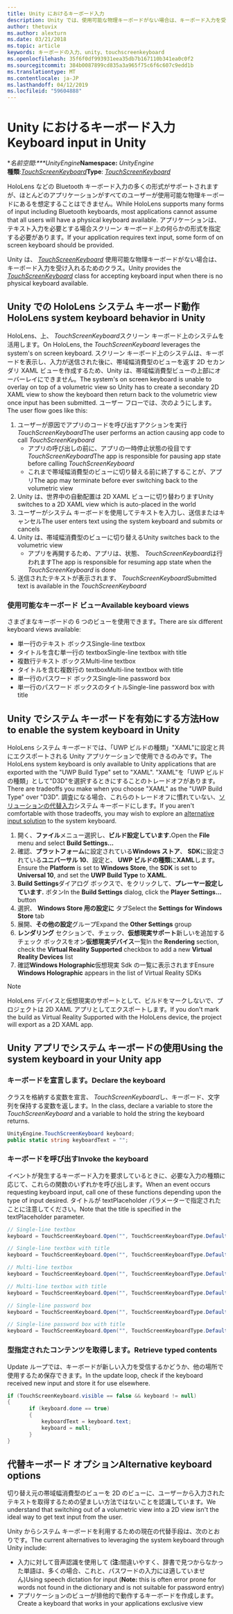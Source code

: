 ```yaml
---
title: Unity におけるキーボード入力
description: Unity では、使用可能な物理キーボードがない場合は、キーボード入力を受け入れるため TouchScreenKeyboard クラスを提供します。
author: thetuvix
ms.author: alexturn
ms.date: 03/21/2018
ms.topic: article
keywords: キーボードの入力、unity、touchscreenkeyboard
ms.openlocfilehash: 35f6f0df993931eea35db7b167110b341ea0c0f2
ms.sourcegitcommit: 384b0087899cd835a3a965f75c6f6c607c9edd1b
ms.translationtype: MT
ms.contentlocale: ja-JP
ms.lasthandoff: 04/12/2019
ms.locfileid: "59604888"
---
```

# <a name="keyboard-input-in-unity"></a><span data-ttu-id="02dbf-104">Unity におけるキーボード入力</span><span class="sxs-lookup"><span data-stu-id="02dbf-104">Keyboard input in Unity</span></span>

<span data-ttu-id="02dbf-105">\**名前空間:\*\*\*UnityEngine*</span><span class="sxs-lookup"><span data-stu-id="02dbf-105">**Namespace:** *UnityEngine*</span></span><br>
 <span data-ttu-id="02dbf-106">**種類**:*[TouchScreenKeyboard](http://docs.unity3d.com/ScriptReference/TouchScreenKeyboard.html)*</span><span class="sxs-lookup"><span data-stu-id="02dbf-106">**Type**: *[TouchScreenKeyboard](http://docs.unity3d.com/ScriptReference/TouchScreenKeyboard.html)*</span></span>

<span data-ttu-id="02dbf-107">HoloLens などの Bluetooth キーボード入力の多くの形式がサポートされますが、ほとんどのアプリケーションがすべてのユーザーが使用可能な物理キーボードにあるを想定することはできません。</span><span class="sxs-lookup"><span data-stu-id="02dbf-107">While HoloLens supports many forms of input including Bluetooth keyboards, most applications cannot assume that all users will have a physical keyboard available.</span></span> <span data-ttu-id="02dbf-108">アプリケーションは、テキスト入力を必要とする場合スクリーン キーボード上の何らかの形式を指定する必要があります。</span><span class="sxs-lookup"><span data-stu-id="02dbf-108">If your application requires text input, some form of on screen keyboard should be provided.</span></span>

<span data-ttu-id="02dbf-109">Unity は、 *[TouchScreenKeyboard](http://docs.unity3d.com/ScriptReference/TouchScreenKeyboard.html)* 使用可能な物理キーボードがない場合は、キーボード入力を受け入れるためのクラス。</span><span class="sxs-lookup"><span data-stu-id="02dbf-109">Unity provides the *[TouchScreenKeyboard](http://docs.unity3d.com/ScriptReference/TouchScreenKeyboard.html)* class for accepting keyboard input when there is no physical keyboard available.</span></span>

## <a name="hololens-system-keyboard-behavior-in-unity"></a><span data-ttu-id="02dbf-110">Unity での HoloLens システム キーボード動作</span><span class="sxs-lookup"><span data-stu-id="02dbf-110">HoloLens system keyboard behavior in Unity</span></span>

<span data-ttu-id="02dbf-111">HoloLens、上、 *TouchScreenKeyboard*スクリーン キーボード上のシステムを活用します。</span><span class="sxs-lookup"><span data-stu-id="02dbf-111">On HoloLens, the *TouchScreenKeyboard* leverages the system's on screen keyboard.</span></span> <span data-ttu-id="02dbf-112">スクリーン キーボード上のシステムは、キーボードを表示し、入力が送信された後に、帯域幅消費型のビューを返す 2D セカンダリ XAML ビューを作成するため、Unity は、帯域幅消費型ビューの上部にオーバーレイにできません。</span><span class="sxs-lookup"><span data-stu-id="02dbf-112">The system's on screen keyboard is unable to overlay on top of a volumetric view so Unity has to create a secondary 2D XAML view to show the keyboard then return back to the volumetric view once input has been submitted.</span></span> <span data-ttu-id="02dbf-113">ユーザー フローでは、次のようにします。</span><span class="sxs-lookup"><span data-stu-id="02dbf-113">The user flow goes like this:</span></span>
1. <span data-ttu-id="02dbf-114">ユーザーが原因でアプリのコードを呼び出すアクションを実行*TouchScreenKeyboard*</span><span class="sxs-lookup"><span data-stu-id="02dbf-114">The user performs an action causing app code to call *TouchScreenKeyboard*</span></span>
    * <span data-ttu-id="02dbf-115">アプリの呼び出しの前に、アプリの一時停止状態の役目です*TouchScreenKeyboard*</span><span class="sxs-lookup"><span data-stu-id="02dbf-115">The app is responsible for pausing app state before calling *TouchScreenKeyboard*</span></span>
    * <span data-ttu-id="02dbf-116">これまで帯域幅消費型のビューに切り替える前に終了することが、アプリ</span><span class="sxs-lookup"><span data-stu-id="02dbf-116">The app may terminate before ever switching back to the volumetric view</span></span>
2. <span data-ttu-id="02dbf-117">Unity は、世界中の自動配置は 2D XAML ビューに切り替わります</span><span class="sxs-lookup"><span data-stu-id="02dbf-117">Unity switches to a 2D XAML view which is auto-placed in the world</span></span>
3. <span data-ttu-id="02dbf-118">ユーザーがシステム キーボードを使用してテキストを入力し、送信またはキャンセル</span><span class="sxs-lookup"><span data-stu-id="02dbf-118">The user enters text using the system keyboard and submits or cancels</span></span>
4. <span data-ttu-id="02dbf-119">Unity は、帯域幅消費型のビューに切り替える</span><span class="sxs-lookup"><span data-stu-id="02dbf-119">Unity switches back to the volumetric view</span></span>
    * <span data-ttu-id="02dbf-120">アプリを再開するため、アプリは、状態、 *TouchScreenKeyboard*は行われます</span><span class="sxs-lookup"><span data-stu-id="02dbf-120">The app is responsible for resuming app state when the *TouchScreenKeyboard* is done</span></span>
5. <span data-ttu-id="02dbf-121">送信されたテキストが表示されます、 *TouchScreenKeyboard*</span><span class="sxs-lookup"><span data-stu-id="02dbf-121">Submitted text is available in the *TouchScreenKeyboard*</span></span>

### <a name="available-keyboard-views"></a><span data-ttu-id="02dbf-122">使用可能なキーボード ビュー</span><span class="sxs-lookup"><span data-stu-id="02dbf-122">Available keyboard views</span></span>

<span data-ttu-id="02dbf-123">さまざまなキーボードの 6 つのビューを使用できます。</span><span class="sxs-lookup"><span data-stu-id="02dbf-123">There are six different keyboard views available:</span></span>
* <span data-ttu-id="02dbf-124">単一行のテキスト ボックス</span><span class="sxs-lookup"><span data-stu-id="02dbf-124">Single-line textbox</span></span>
* <span data-ttu-id="02dbf-125">タイトルを含む単一行の textbox</span><span class="sxs-lookup"><span data-stu-id="02dbf-125">Single-line textbox with title</span></span>
* <span data-ttu-id="02dbf-126">複数行テキスト ボックス</span><span class="sxs-lookup"><span data-stu-id="02dbf-126">Multi-line textbox</span></span>
* <span data-ttu-id="02dbf-127">タイトルを含む複数行の textbox</span><span class="sxs-lookup"><span data-stu-id="02dbf-127">Multi-line textbox with title</span></span>
* <span data-ttu-id="02dbf-128">単一行のパスワード ボックス</span><span class="sxs-lookup"><span data-stu-id="02dbf-128">Single-line password box</span></span>
* <span data-ttu-id="02dbf-129">単一行のパスワード ボックスのタイトル</span><span class="sxs-lookup"><span data-stu-id="02dbf-129">Single-line password box with title</span></span>

## <a name="how-to-enable-the-system-keyboard-in-unity"></a><span data-ttu-id="02dbf-130">Unity でシステム キーボードを有効にする方法</span><span class="sxs-lookup"><span data-stu-id="02dbf-130">How to enable the system keyboard in Unity</span></span>

<span data-ttu-id="02dbf-131">HoloLens システム キーボードでは、「UWP ビルドの種類」"XAML"に設定と共にエクスポートされる Unity アプリケーションで使用できるのみです。</span><span class="sxs-lookup"><span data-stu-id="02dbf-131">The HoloLens system keyboard is only available to Unity applications that are exported with the "UWP Build Type" set to "XAML".</span></span> <span data-ttu-id="02dbf-132">"XAML"を「UWP ビルドの種類」として"D3D"を選択するときにすることのトレードオフがあります。</span><span class="sxs-lookup"><span data-stu-id="02dbf-132">There are tradeoffs you make when you choose "XAML" as the "UWP Build Type" over "D3D".</span></span> <span data-ttu-id="02dbf-133">調査になる場合、これらのトレードオフに慣れていない、[ソリューションの代替入力](#alternative-keyboard-options)システム キーボードにします。</span><span class="sxs-lookup"><span data-stu-id="02dbf-133">If you aren't comfortable with those tradeoffs, you may wish to explore an [alternative input solution](#alternative-keyboard-options) to the system keyboard.</span></span>
1. <span data-ttu-id="02dbf-134">開く、**ファイル**メニュー選択し、**ビルド設定しています.**</span><span class="sxs-lookup"><span data-stu-id="02dbf-134">Open the **File** menu and select **Build Settings...**</span></span>
2. <span data-ttu-id="02dbf-135">確認、**プラットフォーム**に設定されている**Windows ストア**、 **SDK**に設定されている**ユニバーサル 10**、設定と、 **UWP ビルドの種類**に**XAML**します。</span><span class="sxs-lookup"><span data-stu-id="02dbf-135">Ensure the **Platform** is set to **Windows Store**, the **SDK** is set to **Universal 10**, and set the **UWP Build Type** to **XAML**.</span></span>
3. <span data-ttu-id="02dbf-136">**Build Settings**ダイアログ ボックスで、をクリックして、**プレーヤー設定しています.** ボタン</span><span class="sxs-lookup"><span data-stu-id="02dbf-136">In the **Build Settings** dialog, click the **Player Settings...** button</span></span>
4. <span data-ttu-id="02dbf-137">選択、 **Windows Store 用の設定に** タブ</span><span class="sxs-lookup"><span data-stu-id="02dbf-137">Select the **Settings for Windows Store** tab</span></span>
5. <span data-ttu-id="02dbf-138">展開、**その他の設定**グループ</span><span class="sxs-lookup"><span data-stu-id="02dbf-138">Expand the **Other Settings** group</span></span>
6. <span data-ttu-id="02dbf-139">**レンダリング** セクションで、チェック、**仮想現実サポート**新しいを追加するチェック ボックスをオン**仮想現実デバイス**一覧</span><span class="sxs-lookup"><span data-stu-id="02dbf-139">In the **Rendering** section, check the **Virtual Reality Supported** checkbox to add a new **Virtual Reality Devices** list</span></span>
7. <span data-ttu-id="02dbf-140">確認**Windows Holographic**仮想現実 Sdk の一覧に表示されます</span><span class="sxs-lookup"><span data-stu-id="02dbf-140">Ensure **Windows Holographic** appears in the list of Virtual Reality SDKs</span></span>

>[!NOTE]
><span data-ttu-id="02dbf-141">HoloLens デバイスと仮想現実のサポートとして、ビルドをマークしないで、プロジェクトは 2D XAML アプリとしてエクスポートします。</span><span class="sxs-lookup"><span data-stu-id="02dbf-141">If you don't mark the build as Virtual Reality Supported with the HoloLens device, the project will export as a 2D XAML app.</span></span>

## <a name="using-the-system-keyboard-in-your-unity-app"></a><span data-ttu-id="02dbf-142">Unity アプリでシステム キーボードの使用</span><span class="sxs-lookup"><span data-stu-id="02dbf-142">Using the system keyboard in your Unity app</span></span>

### <a name="declare-the-keyboard"></a><span data-ttu-id="02dbf-143">キーボードを宣言します。</span><span class="sxs-lookup"><span data-stu-id="02dbf-143">Declare the keyboard</span></span>

<span data-ttu-id="02dbf-144">クラスを格納する変数を宣言、 *TouchScreenKeyboard*し、キーボード、文字列を保持する変数を返します。</span><span class="sxs-lookup"><span data-stu-id="02dbf-144">In the class, declare a variable to store the *TouchScreenKeyboard* and a variable to hold the string the keyboard returns.</span></span>

```cs
UnityEngine.TouchScreenKeyboard keyboard;
public static string keyboardText = "";
```

### <a name="invoke-the-keyboard"></a><span data-ttu-id="02dbf-145">キーボードを呼び出す</span><span class="sxs-lookup"><span data-stu-id="02dbf-145">Invoke the keyboard</span></span>

<span data-ttu-id="02dbf-146">イベントが発生するキーボード入力を要求しているときに、必要な入力の種類に応じて、これらの関数のいずれかを呼び出します。</span><span class="sxs-lookup"><span data-stu-id="02dbf-146">When an event occurs requesting keyboard input, call one of these functions depending upon the type of input desired.</span></span> <span data-ttu-id="02dbf-147">タイトルが textPlaceholder パラメーターで指定されたことに注意してください。</span><span class="sxs-lookup"><span data-stu-id="02dbf-147">Note that the title is specified in the textPlaceholder parameter.</span></span>

```cs
// Single-line textbox
keyboard = TouchScreenKeyboard.Open("", TouchScreenKeyboardType.Default, false, false, false, false);

// Single-line textbox with title
keyboard = TouchScreenKeyboard.Open("", TouchScreenKeyboardType.Default, false, false, false, false, "Single-line title");

// Multi-line textbox
keyboard = TouchScreenKeyboard.Open("", TouchScreenKeyboardType.Default, false, true, false, false);

// Multi-line textbox with title
keyboard = TouchScreenKeyboard.Open("", TouchScreenKeyboardType.Default, false, true, false, false, "Multi-line Title");

// Single-line password box
keyboard = TouchScreenKeyboard.Open("", TouchScreenKeyboardType.Default, false, false, true, false);

// Single-line password box with title
keyboard = TouchScreenKeyboard.Open("", TouchScreenKeyboardType.Default, false, false, true, false, "Secure Single-line Title");
```

### <a name="retrieve-typed-contents"></a><span data-ttu-id="02dbf-148">型指定されたコンテンツを取得します。</span><span class="sxs-lookup"><span data-stu-id="02dbf-148">Retrieve typed contents</span></span>

<span data-ttu-id="02dbf-149">Update ループでは、キーボードが新しい入力を受信するかどうか、他の場所で使用するため保存できます。</span><span class="sxs-lookup"><span data-stu-id="02dbf-149">In the update loop, check if the keyboard received new input and store it for use elsewhere.</span></span>

```cs
if (TouchScreenKeyboard.visible == false && keyboard != null)
{
       if (keyboard.done == true)
       {
           keyboardText = keyboard.text;
           keyboard = null;
       }
}
```

## <a name="alternative-keyboard-options"></a><span data-ttu-id="02dbf-150">代替キーボード オプション</span><span class="sxs-lookup"><span data-stu-id="02dbf-150">Alternative keyboard options</span></span>

<span data-ttu-id="02dbf-151">切り替え元の帯域幅消費型のビューを 2D のビューに、ユーザーから入力されたテキストを取得するための望ましい方法ではないことを認識しています。</span><span class="sxs-lookup"><span data-stu-id="02dbf-151">We understand that switching out of a volumetric view into a 2D view isn't the ideal way to get text input from the user.</span></span>

<span data-ttu-id="02dbf-152">Unity からシステム キーボードを利用するための現在の代替手段は、次のとおりです。</span><span class="sxs-lookup"><span data-stu-id="02dbf-152">The current alternatives to leveraging the system keyboard through Unity include:</span></span>
* <span data-ttu-id="02dbf-153">入力に対して音声認識を使用して (<b>注:</b>間違いやすく、辞書で見つからなかった単語は、多くの場合、これと、パスワードの入力には適していません)</span><span class="sxs-lookup"><span data-stu-id="02dbf-153">Using speech dictation for input (<b>Note:</b> this is often error prone for words not found in the dictionary and is not suitable for password entry)</span></span>
* <span data-ttu-id="02dbf-154">アプリケーションのビューが排他的で動作するキーボードを作成します。</span><span class="sxs-lookup"><span data-stu-id="02dbf-154">Create a keyboard that works in your applications exclusive view</span></span>
